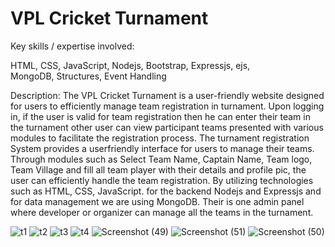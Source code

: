 # VPL Cricket Turnament
Key skills / expertise involved:

HTML, 
CSS, 
JavaScript, 
Nodejs, 
Bootstrap, 
Expressjs, 
ejs,  
MongoDB, 
Structures, 
Event Handling

Description:
The VPL Cricket Turnament is a user-friendly website designed for users to efficiently manage team registration in turnament.  Upon logging in, if the user is valid for team registration then he can enter their team in the turnament other user can view participant teams presented with various modules to facilitate the registration process. The turnament registration System provides a userfriendly interface for users to manage their teams. Through modules such as Select Team Name, Captain Name, Team logo, Team Village and fill all team player with their details and profile pic, the user can efficiently handle the team registration. By utilizing technologies such as HTML, CSS, JavaScript. for the backend Nodejs and Expressjs and for data management we are using MongoDB. Their is one admin panel where developer or organizer can manage all the teams in the turnament.

![t1](https://github.com/dilipkumar189/Team_Registration/assets/127296438/97297729-1a18-4088-a44f-d55481f03562)
![t2](https://github.com/dilipkumar189/Team_Registration/assets/127296438/22b4c563-96ff-4871-8269-049c0c96807b)
![t3](https://github.com/dilipkumar189/Team_Registration/assets/127296438/d6265c47-f005-45b0-b9fb-ac49f1c57fd7)
![t4](https://github.com/dilipkumar189/Team_Registration/assets/127296438/32d37e58-dba6-412e-9c21-adcabde5e65d)
![Screenshot (49)](https://github.com/dilipkumar189/VPL-Cricket-Turnament/assets/127296438/2e58e2b1-83dc-4f46-bcc0-e4642bf6b1c6)
![Screenshot (51)](https://github.com/dilipkumar189/VPL-Cricket-Turnament/assets/127296438/9567938b-d305-477e-9ed7-d995d1bd00db)
![Screenshot (50)](https://github.com/dilipkumar189/VPL-Cricket-Turnament/assets/127296438/154b9096-57ee-4159-9921-72401e80c16b)







